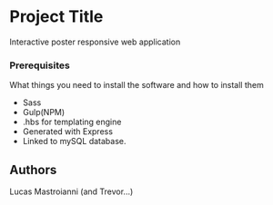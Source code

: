 # Project Title

Interactive poster responsive web application


### Prerequisites

What things you need to install the software and how to install them


- Sass
- Gulp(NPM)
- .hbs for templating engine
- Generated with Express
- Linked to mySQL database.



## Authors

Lucas Mastroianni (and Trevor...)


